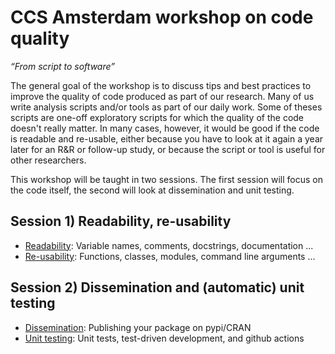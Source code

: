 # CCS Amsterdam workshop on code quality

*“From script to software”*

The general goal of the workshop is to discuss tips and best practices to improve the quality of code produced as part of our research.
Many of us write analysis scripts and/or tools as part of our daily work.
Some of theses scripts are one-off exploratory scripts for which the quality of the code doesn't really matter.
In many cases, however, it would be good if the code is readable and re-usable,
either because you have to look at it again a year later for an R&R or follow-up study,
or because the script or tool is useful for other researchers. 

This workshop will be taught in two sessions. The first session will focus on the code itself, the second will look at dissemination and unit testing.

## Session 1) Readability, re-usability

+ [Readability](readability.md): Variable names, comments, docstrings, documentation ...
+ [Re-usability](reusability.md): Functions, classes, modules, command line arguments ...


## Session 2) Dissemination and (automatic) unit testing 

+ [Dissemination](dissemination.md): Publishing your package on pypi/CRAN
+ [Unit testing](testing.md): Unit tests, test-driven development, and github actions

